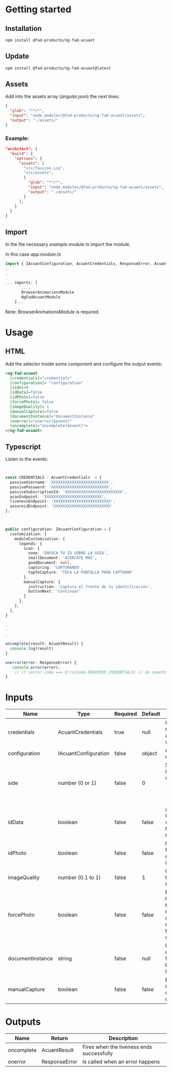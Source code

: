 # Getting started

## Installation

``` bash
npm install @fad-producto/ng-fad-acuant
```
## Update
``` bash
npm install @fad-producto/ng-fad-acuant@latest
```
## Assets
Add into the assets array (*angular.json*) the next lines:
``` json
{
  "glob": "**/*",
  "input": "node_modules/@fad-producto/ng-fad-acuant/assets",
  "output": "./assets/"
}
``` 
### Example:
```json
"architect": {
  "build": {
    "options": {
      "assets": [
        "src/favicon.ico",
        "src/assets",
        {
          "glob": "**/*",
          "input": "node_modules/@fad-producto/ng-fad-acuant/assets",
          "output": "./assets/"
        }
      ],
    }
  }
}
```


## Import

In the file necessary *example.module.ts* import the module.

In this case  *app.module.ts*

``` ts
import { IAcuantConfiguration, AcuantCredentials, ResponseError, AcuantResult, ErrorCode, CONFIGURATION_DEFAULT, NgFadAcuantModule } from '@fad-producto/ng-fad-acuant';
.
.
.
... imports: [
       ...,
       BrowserAnimationsModule 
       NgFadAcuantModule
    ]...
```
Note: BrowserAnimationsModule is required.
# Usage

## HTML


Add the selector inside some component and configure the output events:


``` html
<ng-fad-acuant
  [credentials]="credentials"
  [configuration]= "configuration"
  [side]=0
  [idData]=false
  [idPhoto]=false
  [forcePhoto]= false
  [imageQuality]= 1
  [manualCapture]=false
  [documentInstance]="documentInstance"
  (onerror)="onerror($event)"
  (oncomplete)="oncomplete($event)">
</ng-fad-acuant>
```

## Typescript 

Listen to the events:

``` ts


const CREDENTIALS : AcuantCredentials  = {
  passiveUsername: 'XXXXXXXXXXXXXXXXXXXXXXXXX',
  passivePassword: 'XXXXXXXXXXXXXXXXXXXXXXXXX',
  passiveSubscriptionId: 'XXXXXXXXXXXXXXXXXXXXXXXXX',
  acasEndpoint: 'XXXXXXXXXXXXXXXXXXXXXXXXX',
  livenessEndpoint: 'XXXXXXXXXXXXXXXXXXXXXXXXX',
  assureidEndpoint: 'XXXXXXXXXXXXXXXXXXXXXXXXX'
};



public configuration: IAcuantConfiguration = {
  customization: {
    moduleCustomization: {
      legends: {
        scan: {
          none: 'ENFOCA TU ID SOBRE LA GUÍA',
          smallDocument: 'ACERCATE MÁS',
          goodDocument: null,
          capturing: 'CAPTURANDO',
          tapToCapture: 'TOCA LA PANTALLA PARA CAPTURAR'
        },
        manualCapture: {
          instruction: 'Captura el frente de tu identificación',
          buttonNext: 'Continuar'
        }
      },
    },
  },
}
  
.
.
.

oncomplete(result: AcuantResult) {
  console.log(result)
}

onerror(error: ResponseError) {
   console.error(error);
    // if (error.code === ErrorCode.REQUIRED_CREDENTIALS) // do something
}
```



# Inputs


| Name              |   Type               | Required   | Default             | Description                                                                        |
| -----------       |  -----------------   | ---------- | ------------------- | ------------------------------------------------------                             |
| credentials       |    AcuantCredentials | true       |   null              | Credentials required for acuant to work                                            |
| configuration     |    IAcuantConfiguration     | false      |   object            | configuration of legends                                                           |
| side              |    number  (0 or 1)  | false      |   0                 | Side of image to capture <ul> <li> 0 - Front </li><li> 1 - Back</li>    </ul>      |
| idData            |    boolean           | false      |   false             | add OCR and OCR validation to the final response                                   |
| idPhoto           |    boolean           | false      |   false             | Image of the face cutout, only works if idData is true                             |
| imageQuality      |    number (0.1 to 1) | false      |   1                 | Quality of the image result                                                        |
| forcePhoto        |    boolean           | false      |   false             | Returns the ID photo if the OCR is not required or if could not obtain the ID face crop                                                                                   |
| documentInstance  |    string            | false      |   null              |      Is used to relate the front and back of the ID                                                                              |
|manualCapture | boolean  | false | false | Enables the manual capture by default |


# Outputs


| Name        | Return  | Description                                |
| ----------- | ------- | ------------------------------------------ |
| oncomplete  | AcuantResult  | Fires when the liveness ends successfully  |
| onerror     | ResponseError  | Is called when an error happens            |

